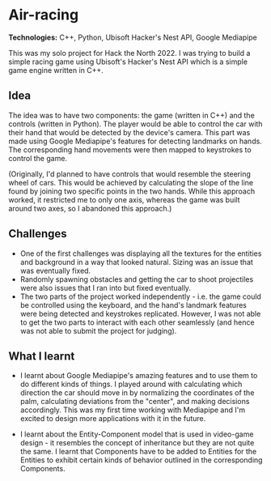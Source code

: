 # Air-racing

**Technologies:** C++, Python, Ubisoft Hacker's Nest API, Google Mediapipe

This was my solo project for Hack the North 2022. I was trying to build a simple racing game using Ubisoft's Hacker's Nest API which is a simple game engine written in C++.

## Idea

The idea was to have two components: the game (written in C++) and the controls (written in Python). The player would be able to control the car with their hand that would be detected by the device's camera. This part was made using Google Mediapipe's features for detecting landmarks on hands. The corresponding hand movements were then mapped to keystrokes to control the game.

(Originally, I'd planned to have controls that would resemble the steering wheel of cars. This would be achieved by calculating the slope of the line found by joining two specific points in the two hands. While this approach worked, it restricted me to only one axis, whereas the game was built around two axes, so I abandoned this approach.)

## Challenges

- One of the first challenges was displaying all the textures for the entities and background in a way that looked natural. Sizing was an issue that was eventually fixed.
- Randomly spawning obstacles and getting the car to shoot projectiles were also issues that I ran into but fixed eventually.
- The two parts of the project worked independently - i.e. the game could be controlled using the keyboard, and the hand's landmark features were being detected and keystrokes replicated. However, I was not able to get the two parts to interact with each other seamlessly (and hence was not able to submit the project for judging).

## What I learnt

- I learnt about Google Mediapipe's amazing features and to use them to do different kinds of things. I played around with calculating which direction the car should move in by normalizing the coordinates of the palm, calculating deviations from the "center", and making decisions accordingly. This was my first time working with Mediapipe and I'm excited to design more applications with it in the future.

- I learnt about the Entity-Component model that is used in video-game design - it resembles the concept of inheritance but they are not quite the same. I learnt that Components have to be added to Entities for the Entities to exhibit certain kinds of behavior outlined in the corresponding Components.
